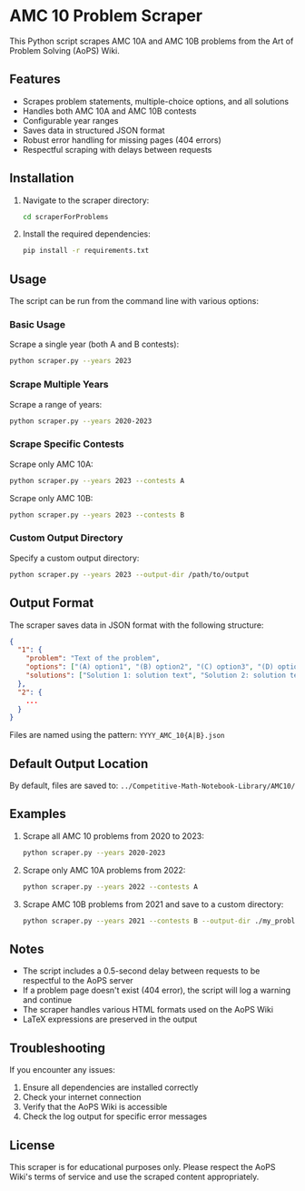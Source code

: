 # AMC 10 Problem Scraper

This Python script scrapes AMC 10A and AMC 10B problems from the Art of Problem Solving (AoPS) Wiki.

## Features

- Scrapes problem statements, multiple-choice options, and all solutions
- Handles both AMC 10A and AMC 10B contests
- Configurable year ranges
- Saves data in structured JSON format
- Robust error handling for missing pages (404 errors)
- Respectful scraping with delays between requests

## Installation

1. Navigate to the scraper directory:
   ```bash
   cd scraperForProblems
   ```

2. Install the required dependencies:
   ```bash
   pip install -r requirements.txt
   ```

## Usage

The script can be run from the command line with various options:

### Basic Usage

Scrape a single year (both A and B contests):
```bash
python scraper.py --years 2023
```

### Scrape Multiple Years

Scrape a range of years:
```bash
python scraper.py --years 2020-2023
```

### Scrape Specific Contests

Scrape only AMC 10A:
```bash
python scraper.py --years 2023 --contests A
```

Scrape only AMC 10B:
```bash
python scraper.py --years 2023 --contests B
```

### Custom Output Directory

Specify a custom output directory:
```bash
python scraper.py --years 2023 --output-dir /path/to/output
```

## Output Format

The scraper saves data in JSON format with the following structure:

```json
{
  "1": {
    "problem": "Text of the problem",
    "options": ["(A) option1", "(B) option2", "(C) option3", "(D) option4", "(E) option5"],
    "solutions": ["Solution 1: solution text", "Solution 2: solution text", ...]
  },
  "2": {
    ...
  }
}
```

Files are named using the pattern: `YYYY_AMC_10{A|B}.json`

## Default Output Location

By default, files are saved to: `../Competitive-Math-Notebook-Library/AMC10/`

## Examples

1. Scrape all AMC 10 problems from 2020 to 2023:
   ```bash
   python scraper.py --years 2020-2023
   ```

2. Scrape only AMC 10A problems from 2022:
   ```bash
   python scraper.py --years 2022 --contests A
   ```

3. Scrape AMC 10B problems from 2021 and save to a custom directory:
   ```bash
   python scraper.py --years 2021 --contests B --output-dir ./my_problems
   ```

## Notes

- The script includes a 0.5-second delay between requests to be respectful to the AoPS server
- If a problem page doesn't exist (404 error), the script will log a warning and continue
- The scraper handles various HTML formats used on the AoPS Wiki
- LaTeX expressions are preserved in the output

## Troubleshooting

If you encounter any issues:

1. Ensure all dependencies are installed correctly
2. Check your internet connection
3. Verify that the AoPS Wiki is accessible
4. Check the log output for specific error messages

## License

This scraper is for educational purposes only. Please respect the AoPS Wiki's terms of service and use the scraped content appropriately.